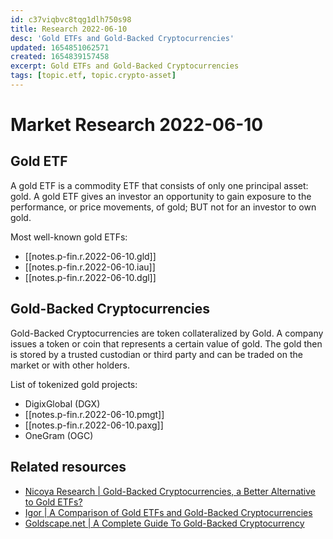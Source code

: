 ```yaml
---
id: c37viqbvc8tqg1dlh750s98
title: Research 2022-06-10
desc: 'Gold ETFs and Gold-Backed Cryptocurrencies'
updated: 1654851062571
created: 1654839157458
excerpt: Gold ETFs and Gold-Backed Cryptocurrencies
tags: [topic.etf, topic.crypto-asset]
---
```

# Market Research 2022-06-10

## Gold ETF

A gold ETF is a commodity ETF that consists of only one principal asset: gold. A gold ETF gives an investor an opportunity to gain exposure to the performance, or price movements, of gold; BUT not for an investor to own gold.

Most well-known gold ETFs:
- [[notes.p-fin.r.2022-06-10.gld]]
- [[notes.p-fin.r.2022-06-10.iau]]
- [[notes.p-fin.r.2022-06-10.dgl]]

## Gold-Backed Cryptocurrencies

Gold-Backed Cryptocurrencies are token collateralized by Gold. A company issues a token or coin that represents a certain value of gold. The gold then is stored by a trusted custodian or third party and can be traded on the market or with other holders.

List of tokenized gold projects:
- DigixGlobal (DGX)
- [[notes.p-fin.r.2022-06-10.pmgt]]
- [[notes.p-fin.r.2022-06-10.paxg]]
- OneGram (OGC)

## Related resources

- [Nicoya Research | Gold-Backed Cryptocurrencies, a Better Alternative to Gold ETFs?](https://nicoyaresearch.com/gold-backed-cryptocurrencies-a-better-alternative-to-gold-etfs/)
- [Igor | A Comparison of Gold ETFs and Gold-Backed Cryptocurrencies](https://medium.com/swlh/a-comparison-of-gold-etfs-and-gold-backed-cryptocurrencies-7457353ea1b9)
- [Goldscape.net | A Complete Guide To Gold-Backed Cryptocurrency](https://www.goldscape.net/gold-blog/gold-backed-cryptocurrency/)